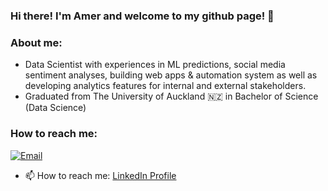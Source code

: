 ### Hi there! I'm Amer and welcome to my github page! 👋

### About me:
- Data Scientist with experiences in ML predictions, social media sentiment analyses, building web apps & automation system as well as developing analytics features for internal and external stakeholders.
- Graduated from The University of Auckland 🇳🇿 in Bachelor of Science (Data Science)

### How to reach me:
[<img alt="Email" src="https://img.shields.io/badge/Gmail-D14836?style=for-the-badge&logo=gmail&logoColor=white"/>][email]

- 📫 How to reach me: [LinkedIn Profile](https://www.linkedin.com/in/amerwafiy/)

[email]: amerwafiy9@yahoo.com
[linkedin]: https://www.linkedin.com/in/amerwafiy/

